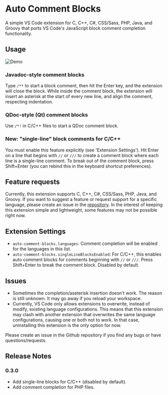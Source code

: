 # Auto Comment Blocks

A simple VS Code extension for C, C++, C#, CSS/Sass, PHP, Java, and Groovy that ports VS Code's JavaScript block comment completion functionality.

## Usage
![Demo](https://raw.githubusercontent.com/kevinkyang/auto-comment-blocks/master/img/demo.gif)

### Javadoc-style comment blocks
Type `/**` to start a block comment, then hit the Enter key, and the extension will close the block. While inside the comment block, the extension will insert an asterisk at the start of every new line, and align the comment, respecting indentation.

### QDoc-style (Qt) comment blocks
Use `/*!` in C/C++ files to start a QDoc comment block.

### New: "single-line" block comments for C/C++
You must enable this feature explicitly (see 'Extension Settings'). Hit Enter on a line that begins with `//` or `///` to create a comment block where each line is a single-line comment. To break out of the comment block, press Shift+Enter (you can rebind this in the keyboard shortcut preferences).

## Feature requests
Currently, this extension supports C, C++, C#, CSS/Sass, PHP, Java, and Groovy. If you want to suggest a feature or request support for a specific language, please create an issue in the [repository](https://github.com/kevinkyang/auto-comment-blocks/issues). In the interest of keeping this extension simple and lightweight, some features may not be possible right now.

## Extension Settings

* `auto-comment-blocks.languages`: Comment completion will be enabled for the languages in this list.
* `auto-comment-blocks.singleLineBlocksEnabled`: For C/C++, this enables auto comment blocks for comments beginning with `//` or `///`. Press Shift+Enter to break the comment block. Disabled by default.

## Issues

* Sometimes the completion/aseterisk insertion doesn't work. The reason is still unknown. It may go away if you reload your workspace.
* Currently, VS Code only allows extensions to overwrite, instead of modify, existing language configurations. This means that this extension may clash with another extension that overwrites the same language configurations, causing one or both not to work. In that case, uninstalling this extension is the only option for now.

Please create an issue in the Github repository if you find any bugs or have questions/requests.

## Release Notes

### 0.3.0
- Add single-line blocks for C/C++ (disabled by default).
- Add comment completion for PHP files.